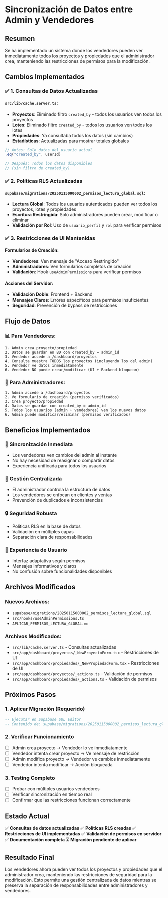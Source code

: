 # Sincronización de Datos entre Admin y Vendedores

## Resumen
Se ha implementado un sistema donde los vendedores pueden ver inmediatamente todos los proyectos y propiedades que el administrador crea, manteniendo las restricciones de permisos para la modificación.

## Cambios Implementados

### ✅ **1. Consultas de Datos Actualizadas**

#### `src/lib/cache.server.ts`:
- **Proyectos**: Eliminado filtro `created_by` - todos los usuarios ven todos los proyectos
- **Lotes**: Eliminado filtro `created_by` - todos los usuarios ven todos los lotes  
- **Propiedades**: Ya consultaba todos los datos (sin cambios)
- **Estadísticas**: Actualizadas para mostrar totales globales

```typescript
// Antes: Solo datos del usuario actual
.eq("created_by", userId)

// Después: Todos los datos disponibles
// (sin filtro de created_by)
```

### ✅ **2. Políticas RLS Actualizadas**

#### `supabase/migrations/20250115000002_permisos_lectura_global.sql`:
- **Lectura Global**: Todos los usuarios autenticados pueden ver todos los proyectos, lotes y propiedades
- **Escritura Restringida**: Solo administradores pueden crear, modificar o eliminar
- **Validación por Rol**: Uso de `usuario_perfil` y `rol` para verificar permisos

### ✅ **3. Restricciones de UI Mantenidas**

#### Formularios de Creación:
- **Vendedores**: Ven mensaje de "Acceso Restringido"
- **Administradores**: Ven formularios completos de creación
- **Validación**: Hook `useAdminPermissions` para verificar permisos

#### Acciones del Servidor:
- **Validación Doble**: Frontend + Backend
- **Mensajes Claros**: Errores específicos para permisos insuficientes
- **Seguridad**: Prevención de bypass de restricciones

## Flujo de Datos

### 📊 **Para Vendedores:**
```
1. Admin crea proyecto/propiedad
2. Datos se guardan en BD con created_by = admin_id
3. Vendedor accede a /dashboard/proyectos
4. Consulta muestra TODOS los proyectos (incluyendo los del admin)
5. Vendedor ve datos inmediatamente
6. Vendedor NO puede crear/modificar (UI + Backend bloquean)
```

### 🔧 **Para Administradores:**
```
1. Admin accede a /dashboard/proyectos
2. Ve formulario de creación (permisos verificados)
3. Crea proyecto/propiedad
4. Datos se guardan con created_by = admin_id
5. Todos los usuarios (admin + vendedores) ven los nuevos datos
6. Admin puede modificar/eliminar (permisos verificados)
```

## Beneficios Implementados

### 🔄 **Sincronización Inmediata**
- Los vendedores ven cambios del admin al instante
- No hay necesidad de reasignar o compartir datos
- Experiencia unificada para todos los usuarios

### 🎯 **Gestión Centralizada**
- El administrador controla la estructura de datos
- Los vendedores se enfocan en clientes y ventas
- Prevención de duplicados e inconsistencias

### 🔒 **Seguridad Robusta**
- Políticas RLS en la base de datos
- Validación en múltiples capas
- Separación clara de responsabilidades

### 📱 **Experiencia de Usuario**
- Interfaz adaptativa según permisos
- Mensajes informativos y claros
- No confusión sobre funcionalidades disponibles

## Archivos Modificados

### Nuevos Archivos:
- `supabase/migrations/20250115000002_permisos_lectura_global.sql`
- `src/hooks/useAdminPermissions.ts`
- `APLICAR_PERMISOS_LECTURA_GLOBAL.md`

### Archivos Modificados:
- `src/lib/cache.server.ts` - Consultas actualizadas
- `src/app/dashboard/proyectos/_NewProyectoForm.tsx` - Restricciones de UI
- `src/app/dashboard/propiedades/_NewPropiedadForm.tsx` - Restricciones de UI
- `src/app/dashboard/proyectos/_actions.ts` - Validación de permisos
- `src/app/dashboard/propiedades/_actions.ts` - Validación de permisos

## Próximos Pasos

### 1. **Aplicar Migración** (Requerido)
```sql
-- Ejecutar en Supabase SQL Editor
-- Contenido de: supabase/migrations/20250115000002_permisos_lectura_global.sql
```

### 2. **Verificar Funcionamiento**
- [ ] Admin crea proyecto → Vendedor lo ve inmediatamente
- [ ] Vendedor intenta crear proyecto → Ve mensaje de restricción
- [ ] Admin modifica proyecto → Vendedor ve cambios inmediatamente
- [ ] Vendedor intenta modificar → Acción bloqueada

### 3. **Testing Completo**
- [ ] Probar con múltiples usuarios vendedores
- [ ] Verificar sincronización en tiempo real
- [ ] Confirmar que las restricciones funcionan correctamente

## Estado Actual

✅ **Consultas de datos actualizadas**
✅ **Políticas RLS creadas**
✅ **Restricciones de UI implementadas**
✅ **Validación de permisos en servidor**
✅ **Documentación completa**
⏳ **Migración pendiente de aplicar**

## Resultado Final

Los vendedores ahora pueden ver todos los proyectos y propiedades que el administrador crea, manteniendo las restricciones de seguridad para la modificación. Esto permite una gestión centralizada de datos mientras se preserva la separación de responsabilidades entre administradores y vendedores.
